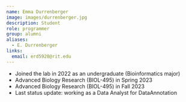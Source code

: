 ```yaml
---
name: Emma Durrenberger
image: images/durrenberger.jpg
description: Student
role: programmer
group: alumni
aliases:
  - E. Durrenberger
links:
  email: erd5928@rit.edu
---
```


- Joined the lab in 2022 as an undergraduate (Bioinformatics major)
- Advanced Biology Research (BIOL-495) in Spring 2023
- Advanced Biology Research (BIOL-495) in Fall 2023
- Last status update: working as a Data Analyst for DataAnnotation